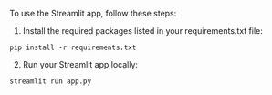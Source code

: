 To use the Streamlit app, follow these steps:

1. Install the required packages listed in your requirements.txt file:
```
pip install -r requirements.txt
```

2. Run your Streamlit app locally:
```
streamlit run app.py
```
